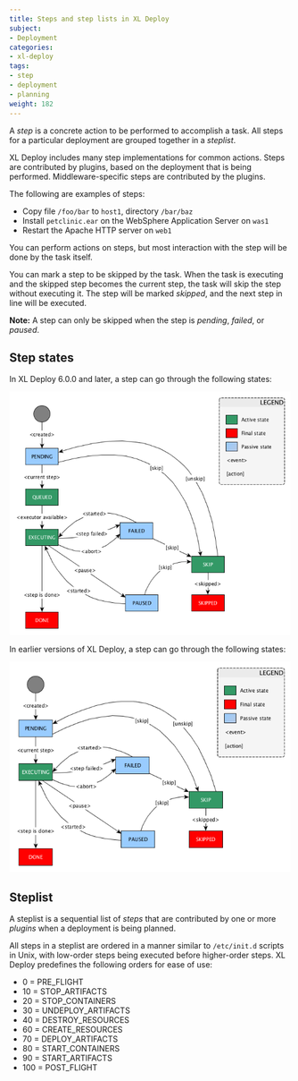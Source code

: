 ```yaml
---
title: Steps and step lists in XL Deploy
subject:
- Deployment
categories:
- xl-deploy
tags:
- step
- deployment
- planning
weight: 182
---
```


A *step* is a concrete action to be performed to accomplish a task. All steps for a particular deployment are grouped together in a _steplist_.

XL Deploy includes many step implementations for common actions. Steps are contributed by plugins, based on the deployment that is being performed. Middleware-specific steps are contributed by the plugins.

The following are examples of steps:

* Copy file `/foo/bar` to `host1`, directory `/bar/baz`
* Install `petclinic.ear` on the WebSphere Application Server on `was1`
* Restart the Apache HTTP server on `web1`

You can perform actions on steps, but most interaction with the step will be done by the task itself.

You can mark a step to be skipped by the task. When the task is executing and the skipped step becomes the current step, the task will skip the step without executing it. The step will be marked _skipped_, and the next step in line will be executed.

**Note:** A step can only be skipped when the step is _pending_, _failed_, or _paused_.

## Step states

In XL Deploy 6.0.0 and later, a step can go through the following states:

![Step state diagram, XL Deploy 6.0.0 and later](images/xl_deploy_step_state_diagram_6.0.0.png)

In earlier versions of XL Deploy, a step can go through the following states:

![Step state diagram, XL Deploy 5.5.x and earlier](images/xl_deploy_step_state_diagram.png)

## Steplist

A steplist is a sequential list of _steps_ that are contributed by one or more _plugins_ when a deployment is being planned.

All steps in a steplist are ordered in a manner similar to `/etc/init.d` scripts in Unix, with low-order steps being executed before higher-order steps. XL Deploy predefines the following orders for ease of use:

* 0 = PRE_FLIGHT
* 10 = STOP_ARTIFACTS
* 20 = STOP_CONTAINERS
* 30 = UNDEPLOY_ARTIFACTS
* 40 = DESTROY_RESOURCES
* 60 = CREATE_RESOURCES
* 70 = DEPLOY_ARTIFACTS
* 80 = START_CONTAINERS
* 90 = START_ARTIFACTS
* 100 = POST_FLIGHT
